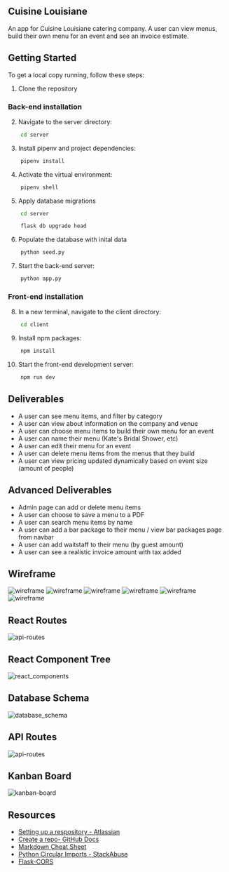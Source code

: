 ## Cuisine Louisiane

An app for Cuisine Louisiane catering company. A user can view menus, build their own menu for an event and see an invoice estimate.

## Getting Started
To get a local copy running, follow these steps:

1. Clone the repository


### Back-end installation


2. Navigate to the server directory:    
    
```bash
    cd server
```

3. Install pipenv and project dependencies: 

```bash    
    pipenv install
```

4. Activate the virtual environment: 
 
```bash   
    pipenv shell
```

5. Apply database migrations
    
```bash
    cd server
```
```bash
    flask db upgrade head
```
6. Populate the database with inital data
    
```bash
    python seed.py
```

7. Start the back-end server:

```bash
    python app.py
 ```
### Front-end installation

8. In a new terminal, navigate to the client directory:

```bash    
    cd client
```
9. Install npm packages:

```bash    
    npm install
```
10. Start the front-end development server:

```bash    
    npm run dev
```


## Deliverables

* A user can see menu items, and filter by category
* A user can view about information on the company and venue
* A user can choose menu items to build their own menu for an event
* A user can name their menu (Kate's Bridal Shower, etc)
* A user can edit their menu for an event
* A user can delete menu items from the menus that they build
* A user can view pricing updated dynamically based on event size (amount of people)


## Advanced Deliverables
* Admin page can add or delete menu items
* A user can choose to save a menu to a PDF
* A user can search menu items by name
* A user can add a bar package to their menu / view bar packages page from navbar
* A user can add waitstaff to their menu (by guest amount)
* A user can see a realistic invoice amount with tax added

## Wireframe
<img src="planning/wireframe1.png" alt="wireframe">
<img src="planning/wireframe2.png" alt="wireframe">
<img src="planning/wireframe3.png" alt="wireframe">
<img src="planning/wireframe4.png" alt="wireframe">
<img src="planning/wireframe5.png" alt="wireframe">
<img src="planning/wireframe6.png" alt="wireframe">

## React Routes
<img src="planning/react_routes.png" alt="api-routes">

## React Component Tree
<img src="planning/react_components.png" alt="react_components">

## Database Schema
<img src="planning/database_schema.png" alt="database_schema">

## API Routes
<img src="planning/api_routes.png" alt="api-routes">

## Kanban Board
<img src="planning/kanban.png" alt="kanban-board">

## Resources

- [Setting up a respository - Atlassian](https://www.atlassian.com/git/tutorials/setting-up-a-repository)
- [Create a repo- GitHub Docs](https://docs.github.com/en/get-started/quickstart/create-a-repo)
- [Markdown Cheat Sheet](https://www.markdownguide.org/cheat-sheet/)
- [Python Circular Imports - StackAbuse](https://stackabuse.com/python-circular-imports/)
- [Flask-CORS](https://flask-cors.readthedocs.io/en/latest/)
